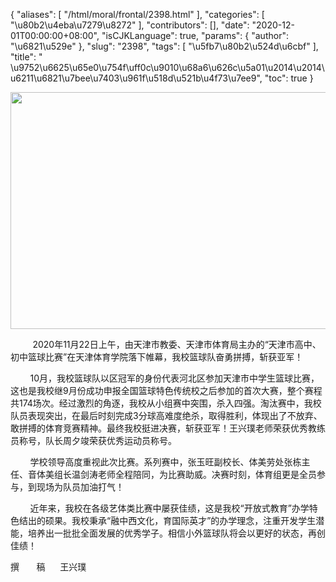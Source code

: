 {
    "aliases": [
        "/html/moral/frontal/2398.html"
    ],
    "categories": [
        "\u80b2\u4eba\u7279\u8272"
    ],
    "contributors": [],
    "date": "2020-12-01T00:00:00+08:00",
    "isCJKLanguage": true,
    "params": {
        "author": "\u6821\u529e"
    },
    "slug": "2398",
    "tags": [
        "\u5fb7\u80b2\u524d\u6cbf"
    ],
    "title": " \u9752\u6625\u65e0\u754f\uff0c\u9010\u68a6\u626c\u5a01\u2014\u2014\u6211\u6821\u7bee\u7403\u961f\u518d\u521b\u4f73\u7ee9",
    "toc": true
}


<img
    src="https://cdn.tfls.online/mirror/full/4681b394bfea3185c86ea217c118122d80b3f4e4.jpg"
    style="display:block;margin-left:auto;margin-right:auto;"
    decoding="async"
    fetchpriority="auto"
    loading="lazy"
    height="379"
    width="568"
/>




          2020年11月22日上午，由天津市教委、天津市体育局主办的“天津市高中、初中篮球比赛”在天津体育学院落下帷幕，我校篮球队奋勇拼搏，斩获亚军！




        10月，我校篮球队以区冠军的身份代表河北区参加天津市中学生篮球比赛，这也是我校继9月份成功申报全国篮球特色传统校之后参加的首次大赛，整个赛程共174场次。经过激烈的角逐，我校从小组赛中突围，杀入四强。淘汰赛中，我校队员表现突出，在最后时刻完成3分球高难度绝杀，取得胜利，体现出了不放弃、敢拼搏的体育竞赛精神。最终我校挺进决赛，斩获亚军！王兴璞老师荣获优秀教练员称号，队长周夕竣荣获优秀运动员称号。




        学校领导高度重视此次比赛。系列赛中，张玉旺副校长、体美劳处张栋主任、音体美组长温剑涛老师全程陪同，为比赛助威。决赛时刻，体育组更是全员参与，到现场为队员加油打气！






        近年来，我校在各级艺体类比赛中屡获佳绩，这是我校“开放式教育”办学特色结出的硕果。我校秉承“融中西文化，育国际英才”的办学理念，注重开发学生潜能，培养出一批批全面发展的优秀学子。相信小外篮球队将会以更好的状态，再创佳绩！




  






撰       稿      王兴璞  





